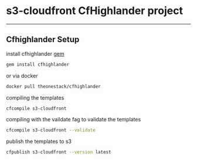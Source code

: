 # s3-cloudfront CfHighlander project
---

## Cfhighlander Setup

install cfhighlander [gem](https://github.com/theonestack/cfhighlander)

```bash
gem install cfhighlander
```

or via docker

```bash
docker pull theonestack/cfhighlander
```

compiling the templates

```bash
cfcompile s3-cloudfront
```

compiling with the vaildate fag to validate the templates

```bash
cfcompile s3-cloudfront --validate
```

publish the templates to s3

```bash
cfpublish s3-cloudfront --version latest
```
